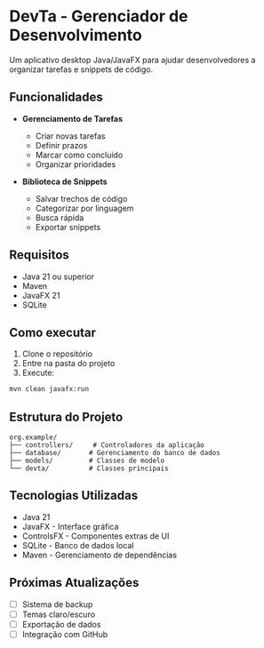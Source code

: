 # DevTa - Gerenciador de Desenvolvimento

Um aplicativo desktop Java/JavaFX para ajudar desenvolvedores a organizar tarefas e snippets de código.

## Funcionalidades

- **Gerenciamento de Tarefas**
  - Criar novas tarefas
  - Definir prazos
  - Marcar como concluído
  - Organizar prioridades

- **Biblioteca de Snippets**
  - Salvar trechos de código
  - Categorizar por linguagem
  - Busca rápida
  - Exportar snippets

## Requisitos

- Java 21 ou superior
- Maven
- JavaFX 21
- SQLite

## Como executar

1. Clone o repositório
2. Entre na pasta do projeto
3. Execute:
```bash
mvn clean javafx:run
```

## Estrutura do Projeto

```
org.example/
├── controllers/     # Controladores da aplicação
├── database/       # Gerenciamento do banco de dados
├── models/         # Classes de modelo
└── devta/          # Classes principais
```

## Tecnologias Utilizadas

- Java 21
- JavaFX - Interface gráfica
- ControlsFX - Componentes extras de UI
- SQLite - Banco de dados local
- Maven - Gerenciamento de dependências

## Próximas Atualizações

- [ ] Sistema de backup
- [ ] Temas claro/escuro
- [ ] Exportação de dados
- [ ] Integração com GitHub
```